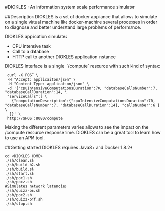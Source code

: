 #DIOKLES : An information system scale performance simulator

##Description
DIOKLES is a set of docker appliance that allows to simulate on a single virtual machine like docker-machine several 
processes in order to diagnose and better understand large problems of performance.

DIOKLES application simulates 
- CPU intensive task
- Call to a database
- HTTP call to another DIOKLES application instance

DIOKLES interface is a single ``/compute` resource with such kind of syntax:
```
 curl -X POST \
 -H "Accept: applicaiton/json" \
 -H "Content-Type: application/json" \
 -d '{"cpuIntensiveComputationsDuration":70, "databaseCallsNumber":7, "databaseCallDuration":14, \ 
 "serviceCalls":[ \
   {"computationDescription":{"cpuIntensiveComputationsDuration":70, "databaseCallsNumber":7, "databaseCallDuration":14}, "callsNumber":6 } \ 
  ]}' \
 http://$HOST:8080/compute
```
Making the different parameters varies allows to see the impact on the /compute resource response time. DIOKLES
can be a great tool to learn how to use an APM tool.

##Getting started
DIOKLES requires Java8+ and Docker 1.8.2+
```
cd <DIOKLES HOME>
./sh/clean.sh
./sh/build-h2.sh
./sh/build.sh
./sh/start.sh
./sh/poc1.sh
./sh/poc2.sh
#Simulates network latencies
./sh/quizz-on.sh
./sh/poc2.sh
./sh/quizz-off.sh
./sh/stop.sh
```

